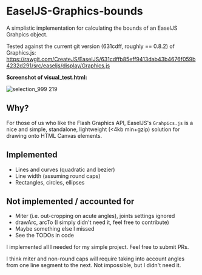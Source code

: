 # EaselJS-Graphics-bounds
A simplistic implementation for calculating the bounds of an EaselJS Grahpics object.

Tested against the current git version (631cdff, roughly == 0.8.2) of Graphics.js:
https://rawgit.com/CreateJS/EaselJS/631cdffb85eff9413dab43b4676f059b4232d291/src/easeljs/display/Graphics.js

**Screenshot of visual_test.html:**

![selection_999 219](https://cloud.githubusercontent.com/assets/2192439/21940783/1aeb8d36-d983-11e6-8e50-33e8349cc85e.png)

Why?
----

For those of us who like the Flash Graphics API, EaselJS's `Grahpics.js` is a nice and simple, standalone, lightweight (<4kb min+gzip) solution for drawing onto HTML Canvas elements.

Implemented
-----------
- Lines and curves (quadratic and bezier)
- Line width (assuming round caps)
- Rectangles, circles, ellipses

Not implemented / accounted for
-------------------------------
- Miter (i.e. out-cropping on acute angles), joints settings ignored
- drawArc, arcTo (I simply didn't need it, feel free to contribute)
- Maybe something else I missed
- See the TODOs in code

I implemented all I needed for my simple project. Feel free to submit PRs.

I think miter and non-round caps will require taking into account angles from one line segment to the next. Not impossible, but I didn't need it.

